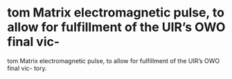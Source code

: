 # tom Matrix electromagnetic pulse, to allow for fulfillment of the UIR’s OWO final vic-

tom Matrix electromagnetic pulse, to allow for fulfillment of the UIR’s OWO final vic-
tory.